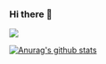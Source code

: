 ### Hi there 👋


<img src="https://img.shields.io/badge/-222222?style=plastic&logo=bitcoin&logoColor=white"/>
<p>
</p>

  [![Anurag's github stats](https://github-readme-stats.vercel.app/api?username=lumpenop&amp;theme=cobalt)](https://github.com/anuraghazra/github-readme-stats)
  


<!--
**lumpenop/lumpenop** is a ✨ _special_ ✨ repository because its `README.md` (this file) appears on your GitHub profile.

Here are some ideas to get you started:

- 🔭 I’m currently working on ...
- 🌱 I’m currently learning ...
- 👯 I’m looking to collaborate on ...
- 🤔 I’m looking for help with ...
- 💬 Ask me about ...
- 📫 How to reach me: ...
- 😄 Pronouns: ...
- ⚡ Fun fact: ...
-->
